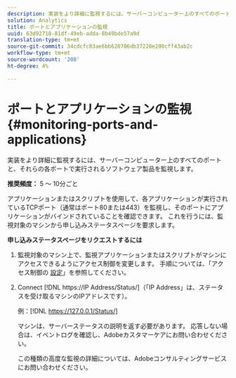 ```yaml
---
description: 実装をより詳細に監視するには、サーバーコンピューター上のすべてのポートと、それらの各ポートで実行されるソフトウェア製品を監視します。
solution: Analytics
title: ポートとアプリケーションの監視
uuid: 63d92718-81df-49eb-adda-8b49bde57a9d
translation-type: tm+mt
source-git-commit: 34cdcfc83ae6bb620706db37228e200cff43ab2c
workflow-type: tm+mt
source-wordcount: '208'
ht-degree: 4%

---
```



# ポートとアプリケーションの監視{#monitoring-ports-and-applications}

実装をより詳細に監視するには、サーバーコンピューター上のすべてのポートと、それらの各ポートで実行されるソフトウェア製品を監視します。

**推奨頻度：** 5 ～ 10分ごと

アプリケーションまたはスクリプトを使用して、各アプリケーションが実行されているTCPポート（通常はポート80または443）を監視し、そのポートにアプリケーションがバインドされていることを確認できます。 これを行うには、監視対象のマシンから申し込みステータスページを要求します。

**申し込みステータスページをリクエストするには**

1. 監視対象のマシン上で、監視アプリケーションまたはスクリプトがマシンにアクセスできるようにアクセス制御を変更します。 手順については、「アクセス制御の [設定](../../../home/c-inst-svr/c-admin-inst-svr/c-config-acs-ctrl/c-config-acs-ctrl.md#concept-ac385e870dbe4b57a72bf7266b60f93d)」を参照してください。
1. Connect [!DNL https://IP Address/Status/]（「IP Address」は、ステータスを受け取るマシンのIPアドレスです）。

   例：[!DNL https://127.0.0.1/Status/]

   マシンは、サーバーステータスの説明を返す必要があります。 応答しない場合は、イベントログを確認し、Adobeカスタマーケアにお問い合わせください。

   この種類の高度な監視の詳細については、Adobeコンサルティングサービスにお問い合わせください。


